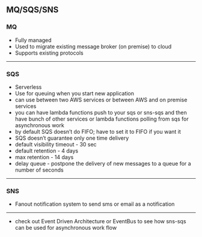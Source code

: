 ## MQ/SQS/SNS

### MQ
- Fully managed
- Used to migrate existing message broker (on premise) to cloud
- Supports existing protocols

*******************************************
### SQS
- Serverless
- Use for queuing when you start new application
- can use between two AWS services or between AWS and on premise services
- you can have lambda functions push to your sqs or sns-sqs and then have bunch of other services or lambda functions polling from sqs for asynchronous work
- by default SQS doesn’t do FIFO; have to set it to FIFO if you want it
- SQS doesn’t guarantee only one time delivery
- default visibility timeout - 30 sec
- default retention - 4 days
- max retention - 14 days
- delay queue - postpone the delivery of new messages to a queue for a number of seconds

*******************************************
### SNS
- Fanout notification system to send sms or email as a notification

*******************************************
- check out Event Driven Architecture or EventBus to see how sns-sqs can be used for asynchronous work flow
